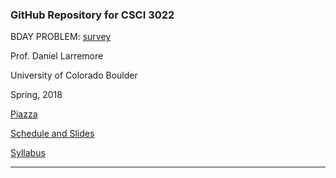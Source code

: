 ### GitHub Repository for CSCI 3022 

BDAY PROBLEM: [survey](https://docs.google.com/forms/d/e/1FAIpQLSeQL1HOyOih5e_r-7_rGBvFmcPKPw-V8VkJfkKqhb76c9Kx8A/viewform?usp=sf_link)


Prof. Daniel Larremore

University of Colorado Boulder

Spring, 2018

[Piazza](https://piazza.com/class/jce0x9hmee84i2)

[Schedule and Slides](https://github.com/dblarremore/csci3022/blob/master/resources/schedule.md)

[Syllabus](https://github.com/dblarremore/csci3022/blob/master/resources/syllabus.md)

***